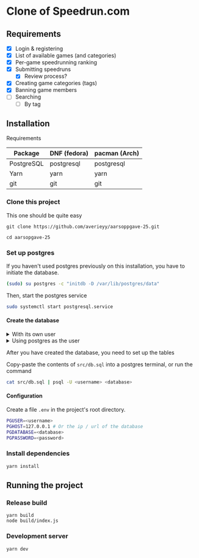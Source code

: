 # Clone of Speedrun.com

## Requirements

- [x] Login & registering
- [x] List of available games (and categories)
- [x] Per-game speedrunning ranking
- [x] Submitting speedruns
  - [x] Review process?
- [x] Creating game categories (tags)
- [x] Banning game members
- [ ] Searching
  - [ ] By tag 

## Installation

Requirements

|Package|DNF (fedora)|pacman (Arch)|
|-|-|-|
|PostgreSQL|postgresql|postgresql|
|Yarn|yarn|yarn|
|git|git|git|

### Clone this project

This one should be quite easy

```
git clone https://github.com/averieyy/aarsoppgave-25.git

cd aarsopgave-25
```

### Set up postgres

If you haven't used postgres previously on this installation, you have to initiate the database.

```sh
(sudo) su postgres -c "initdb -D /var/lib/postgres/data"
```

Then, start the postgres service

```sh
sudo systemctl start postgresql.service
```

#### Create the database

<details>

<summary>With its own user</summary>

Create a user

```sh
sudo -u postgres createuser <username> --pwprompt
```

Then, create a database with this user as owner

```sh
sudo -u postgres createdb <name> -O <username>
```

</details>

<details>

<summary>Using postgres as the user</summary>

```
sudo -u postgres createdb speedrun
```

</details>

After you have created the database, you need to set up the tables

Copy-paste the contents of `src/db.sql` into a postgres terminal, or run the command

```sh
cat src/db.sql | psql -U <username> <database>
```

#### Configuration

Create a file `.env` in the project's root directory.

```sh
PGUSER=<username>
PGHOST=127.0.0.1 # Or the ip / url of the database
PGDATABASE=<database>
PGPASSWORD=<password>
```

### Install dependencies

```sh
yarn install
```

## Running the project

### Release build

```
yarn build
node build/index.js
```

### Development server

```
yarn dev
```